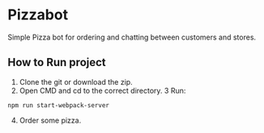 # Pizzabot
Simple Pizza bot for ordering and chatting between customers and stores.

## How to Run project
1. Clone the git or download the zip.
2. Open CMD and cd to the correct directory.
3 Run:
  ```
  npm run start-webpack-server
  ```
  4. Order some pizza. 
